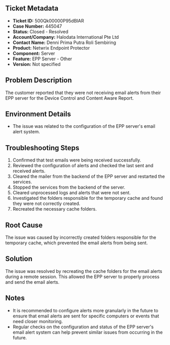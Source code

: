 ## Ticket Metadata
- **Ticket ID:** 500Qk00000P95dBIAR
- **Case Number:** 445047
- **Status:** Closed - Resolved
- **Account/Company:** Halodata International Pte Ltd
- **Contact Name:** Denni Prima Putra Roli Sembiring
- **Product:** Netwrix Endpoint Protector
- **Component:** Server
- **Feature:** EPP Server - Other
- **Version:** Not specified

## Problem Description
The customer reported that they were not receiving email alerts from their EPP server for the Device Control and Content Aware Report.

## Environment Details
- The issue was related to the configuration of the EPP server's email alert system.

## Troubleshooting Steps
1. Confirmed that test emails were being received successfully.
2. Reviewed the configuration of alerts and checked the last sent and received alerts.
3. Cleared the mailer from the backend of the EPP server and restarted the services.
4. Stopped the services from the backend of the server.
5. Cleared unprocessed logs and alerts that were not sent.
6. Investigated the folders responsible for the temporary cache and found they were not correctly created.
7. Recreated the necessary cache folders.

## Root Cause
The issue was caused by incorrectly created folders responsible for the temporary cache, which prevented the email alerts from being sent.

## Solution
The issue was resolved by recreating the cache folders for the email alerts during a remote session. This allowed the EPP server to properly process and send the email alerts.

## Notes
- It is recommended to configure alerts more granularly in the future to ensure that email alerts are sent for specific computers or events that need closer monitoring.
- Regular checks on the configuration and status of the EPP server's email alert system can help prevent similar issues from occurring in the future.
